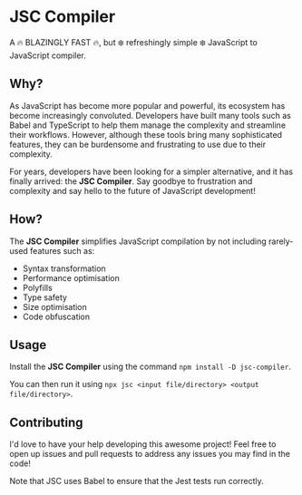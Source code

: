 # JSC Compiler

A 🔥 BLAZINGLY FAST 🔥, but ❄️ refreshingly simple ❄️ JavaScript to JavaScript
compiler.

## Why?

As JavaScript has become more popular and powerful, its ecosystem has
become increasingly convoluted. Developers have built many tools such as Babel
and TypeScript to help them manage the complexity and streamline their
workflows. However, although these tools bring many sophisticated features,
they can be burdensome and frustrating to use due to their complexity.

For years, developers have been looking for a simpler alternative, and it has
finally arrived: the **JSC Compiler**. Say goodbye to frustration and
complexity and say hello to the future of JavaScript development!

## How?

The **JSC Compiler** simplifies JavaScript compilation by not including
rarely-used features such as:

* Syntax transformation
* Performance optimisation
* Polyfills
* Type safety
* Size optimisation
* Code obfuscation

## Usage

Install the **JSC Compiler** using the command `npm install -D jsc-compiler`.

You can then run it using
`npx jsc <input file/directory> <output file/directory>`.

## Contributing

I'd love to have your help developing this awesome project! Feel free to open 
up issues and pull requests to address any issues you may find in the code!

Note that JSC uses Babel to ensure that the Jest tests run correctly.
